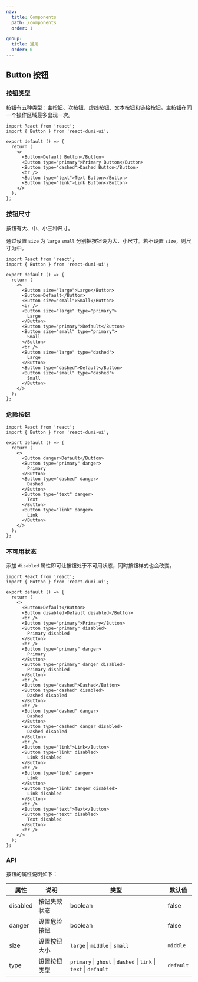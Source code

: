 ```yaml
---
nav:
  title: Components
  path: /components
  order: 1

group:
  title: 通用
  order: 0
---
```


## Button 按钮

### 按钮类型

按钮有五种类型：主按钮、次按钮、虚线按钮、文本按钮和链接按钮。主按钮在同一个操作区域最多出现一次。

```tsx
import React from 'react';
import { Button } from 'react-dumi-ui';

export default () => {
  return (
    <>
      <Button>Default Button</Button>
      <Button type="primary">Primary Button</Button>
      <Button type="dashed">Dashed Button</Button>
      <br />
      <Button type="text">Text Button</Button>
      <Button type="link">Link Button</Button>
    </>
  );
};
```

### 按钮尺寸

按钮有大、中、小三种尺寸。

通过设置 `size` 为 `large` `small` 分别把按钮设为大、小尺寸。若不设置 `size`，则尺寸为中。

```tsx
import React from 'react';
import { Button } from 'react-dumi-ui';

export default () => {
  return (
    <>
      <Button size="large">Large</Button>
      <Button>Default</Button>
      <Button size="small">Small</Button>
      <br />
      <Button size="large" type="primary">
        Large
      </Button>
      <Button type="primary">Default</Button>
      <Button size="small" type="primary">
        Small
      </Button>
      <br />
      <Button size="large" type="dashed">
        Large
      </Button>
      <Button type="dashed">Default</Button>
      <Button size="small" type="dashed">
        Small
      </Button>
    </>
  );
};
```

### 危险按钮

```tsx
import React from 'react';
import { Button } from 'react-dumi-ui';

export default () => {
  return (
    <>
      <Button danger>Default</Button>
      <Button type="primary" danger>
        Primary
      </Button>
      <Button type="dashed" danger>
        Dashed
      </Button>
      <Button type="text" danger>
        Text
      </Button>
      <Button type="link" danger>
        Link
      </Button>
    </>
  );
};
```

### 不可用状态

添加 `disabled` 属性即可让按钮处于不可用状态，同时按钮样式也会改变。

```tsx
import React from 'react';
import { Button } from 'react-dumi-ui';

export default () => {
  return (
    <>
      <Button>Default</Button>
      <Button disabled>Default disabled</Button>
      <br />
      <Button type="primary">Primary</Button>
      <Button type="primary" disabled>
        Primary disabled
      </Button>
      <br />
      <Button type="primary" danger>
        Primary
      </Button>
      <Button type="primary" danger disabled>
        Primary disabled
      </Button>
      <br />
      <Button type="dashed">Dashed</Button>
      <Button type="dashed" disabled>
        Dashed disabled
      </Button>
      <br />
      <Button type="dashed" danger>
        Dashed
      </Button>
      <Button type="dashed" danger disabled>
        Dashed disabled
      </Button>
      <br />
      <Button type="link">Link</Button>
      <Button type="link" disabled>
        Link disabled
      </Button>
      <br />
      <Button type="link" danger>
        Link
      </Button>
      <Button type="link" danger disabled>
        Link disabled
      </Button>
      <br />
      <Button type="text">Text</Button>
      <Button type="text" disabled>
        Text disabled
      </Button>
      <br />
    </>
  );
};
```

### API

按钮的属性说明如下：

| 属性 | 说明 | 类型 | 默认值 |
| --- | --- | --- | --- |
| disabled | 按钮失效状态 | boolean | false |
| danger | 设置危险按钮 | boolean | false |
| size | 设置按钮大小 | `large` \| `middle` \| `small` | `middle` |
| type | 设置按钮类型 | `primary` \| `ghost` \| `dashed` \| `link` \| `text` \| `default` | `default` |
